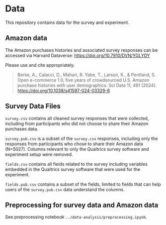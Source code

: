 # Data

This repository contains data for the survey and experiment.

## Amazon data
The Amazon purchases histories and associated survey responses can be accessed via Harvard Dataverse: https://doi.org/10.7910/DVN/YGLYDY 

Please use and cite appropriately.
> Berke, A., Calacci, D., Mahari, R. Yabe, T., Larson, K., & Pentland, S. Open e-commerce 1.0, five years of crowdsourced U.S. Amazon purchase histories with user demographics. Sci Data 11, 491 (2024). https://doi.org/10.1038/s41597-024-03329-6



## Survey Data Files

`survey.csv` contains all cleaned survey responses that were collected, including from participants who did not choose to share their Amazon purchases data.

`survey.pub.csv` is a subset of the `survey.csv` responses, including only the responses from participants who chose to share their Amazon data (N=5027). Columns relevant to only the Qualtrics survey software and experiment setup were removed.

`fields.csv` contains all fields related to the survey including variables embedded in the Qualtrics survey software that were used for the experiment.

`fields.pub.csv` contains a subset of the fields, limited to fields that can help users of the `survey.pub.csv` data understand the columns. 


## Preprocessing for survey data and Amazon data

See preprocessing notebook `../data-analysis/preprocessing.ipynb`.

